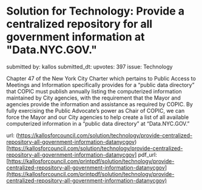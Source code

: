 # Solution for Technology: Provide a centralized repository for all government information at "Data.NYC.GOV." #

submitted by: kallos
submitted_dt: 
upvotes: 397
issue: Technology

Chapter 47 of the New York City Charter which pertains to Public Access to Meetings and Information specifically provides for a “public data directory” that COPIC must publish annually listing the computerized information maintained by City agencies, with the requirement that the Mayor and agencies provide the information and assistance as required by COPIC. By fully exercising the Public Advocate’s power as Chair of COPIC, we can force the Mayor and our City agencies to help create a list of all available computerized information in a “public data directory” at “Data.NYC.GOV.”

url: (https://kallosforcouncil.com/solution/technology/provide-centralized-repository-all-government-information-datanycgov)[https://kallosforcouncil.com/solution/technology/provide-centralized-repository-all-government-information-datanycgov]
pdf_url: [https://kallosforcouncil.com/printpdf/solution/technology/provide-centralized-repository-all-government-information-datanycgov](https://kallosforcouncil.com/printpdf/solution/technology/provide-centralized-repository-all-government-information-datanycgov)